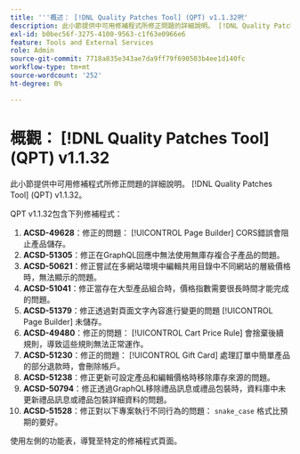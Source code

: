 ```yaml
---
title: '''概述： [!DNL Quality Patches Tool] (QPT) v1.1.32呎'
description: 此小節提供中可用修補程式所修正問題的詳細說明。 [!DNL Quality Patches Tool] (QPT) v1.1.32。
exl-id: b0bec56f-3275-4100-9563-c1f63e0966e6
feature: Tools and External Services
role: Admin
source-git-commit: 7718a835e343ae7da9ff79f690503b4ee1d140fc
workflow-type: tm+mt
source-wordcount: '252'
ht-degree: 0%

---
```


# 概觀： [!DNL Quality Patches Tool] (QPT) v1.1.32

此小節提供中可用修補程式所修正問題的詳細說明。 [!DNL Quality Patches Tool] (QPT) v1.1.32。

QPT v1.1.32包含下列修補程式：

1. **ACSD-49628**：修正的問題： [!UICONTROL Page Builder] CORS錯誤會阻止產品儲存。
1. **ACSD-51305**：修正在GraphQL回應中無法使用無庫存複合子產品的問題。
1. **ACSD-50621**：修正嘗試在多網站環境中編輯共用目錄中不同網站的層級價格時，無法顯示的問題。
1. **ACSD-51041**：修正當存在大型產品組合時，價格指數需要很長時間才能完成的問題。
1. **ACSD-51379**：修正透過對頁面文字內容進行變更的問題 [!UICONTROL Page Builder] 未儲存。
1. **ACSD-49480**：修正的問題： [!UICONTROL Cart Price Rule] 會捨棄後續規則，導致這些規則無法正常運作。
1. **ACSD-51230**：修正的問題： [!UICONTROL Gift Card] 處理訂單中簡單產品的部分退款時，會刪除帳戶。
1. **ACSD-51238**：修正更新可設定產品和編輯價格時移除庫存來源的問題。
1. **ACSD-50794**：修正透過GraphQL移除禮品訊息或禮品包裝時，資料庫中未更新禮品訊息或禮品包裝詳細資料的問題。
1. **ACSD-51528**：修正對以下專案執行不同行為的問題： `snake_case` 格式比預期的要好。

使用左側的功能表，導覽至特定的修補程式頁面。
